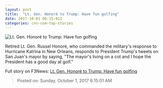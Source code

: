 ```yaml
---
layout: post
title:  "Lt. Gen. Honoré to Trump: Have fun golfing"
date: 2017-10-01 06:15:01Z
categories: cnn-com-top-stories
---
```


![Lt. Gen. Honoré to Trump: Have fun golfing](http://i2.cdn.cnn.com/cnnnext/dam/assets/170930113621-russel-honore-newsroom-9-30-2017-super-tease.jpg)

Retired Lt. Gen. Russel Honoré, who commanded the military's response to Hurricane Katrina in New Orleans, responds to President Trump's tweets on San Juan's mayor by saying, "The mayor's living on a cot and I hope the President has a good day at golf."


Full story on F3News: [Lt. Gen. Honoré to Trump: Have fun golfing](http://www.f3nws.com/n/yNrsUH)

> Posted on: Sunday, October 1, 2017 6:15:01 AM
